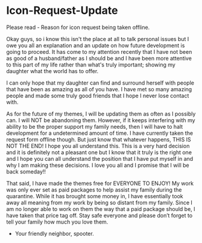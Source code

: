 # Icon-Request-Update
Please read - Reason for icon request being taken offline.

Okay guys, so i know this isn't the place at all to talk personal issues but I owe you all an explanation and an update on how future development is going to proceed. It has come to my attention recently that I have not been as good of a husband/father as I should be and I have been more attentive to this part of my life rather than what's truly important; showing my daughter what the world has to offer.

I can only hope that my daughter can find and surround herself with people that have been as amazing as all of you have. I have met so many amazing people and made some truly good friends that I hope I never lose contact with.

As for the future of my themes, I will be updating them as often as I possibly can. I will NOT be abandoning them. However, if it keeps interfering with my ability to be the proper support my family needs, then I will have to halt development for a undetermined amount of time. I have currently taken the request form offline though. But just know that whatever happens, THIS IS NOT THE END! I hope you all understand this. This is a very hard decision and it is definitely not a pleasant one but I know that it truly is the right one and I hope you can all understand the position that I have put myself in and why I am making these decisions. I love you all and I promise that I will be back someday!!

That said, I have made the themes free for EVERYONE TO ENJOY! My work was only ever set as paid packages to help assist my family during the quarantine. While it has brought some money in, I have essentially took away all meaning from my work by being so distant from my family. Since I am no longer able to work on them the way that a paid package should be, I have taken that price tag off. Stay safe everyone and please don’t forget to tell your family how much you love them.

- Your friendly neighbor, spooter.
